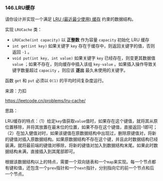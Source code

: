 ### 146.LRU缓存

请你设计并实现一个满足 [LRU (最近最少使用) 缓存](https://baike.baidu.com/item/LRU) 约束的数据结构。

实现 `LRUCache` 类：

- `LRUCache(int capacity)` 以 **正整数** 作为容量 `capacity` 初始化 LRU 缓存
- `int get(int key)` 如果关键字 `key` 存在于缓存中，则返回关键字的值，否则返回 `-1` 。
- `void put(int key, int value)` 如果关键字 `key` 已经存在，则变更其数据值 `value` ；如果不存在，则向缓存中插入该组 `key-value` 。如果插入操作导致关键字数量超过 `capacity` ，则应该 **逐出** 最久未使用的关键字。

函数 `get` 和 `put` 必须以 `O(1)` 的平均时间复杂度运行。

来源：力扣

https://leetcode.cn/problems/lru-cache/



思路：

​		LRU缓存的特点：（1）给定`key`值获取`value`值时，如果存在这个键值，就将其从原位置移除，并将其放置在最末位的位置，如果不存在这个键值，直接返回-1即可；（2）在加入健值对时，如果该键值在原数据结构中出现过，删除原键值对，将新的键值对插入原数据结构。如果原数据结构不存在这个键，并且此时数据结构已经装满，就将最前端的键值对移除，将新的键值对加入到数据结构末尾。如果此时数据结构未满，直接插入到其尾部即可。

​		根据该数据结构以上的特点，需要一个双向链表和一个`map`来实现。每一个节点都有键和值，还包含一个`prev`指针和一个`next`指针，分别指向它的前一个节点和后一个节点。